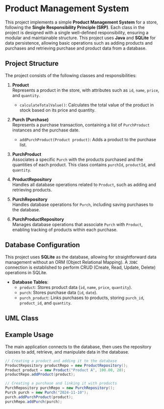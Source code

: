 # Product Management System

This project implements a simple **Product Management System** for a store, following the **Single Responsibility Principle (SRP)**. Each class in the project is designed with a single well-defined responsibility, ensuring a modular and maintainable structure. This project uses **Java** and **SQLite** for data persistence, allowing basic operations such as adding products and purchases and retrieving purchase and product data from a database.

## Project Structure

The project consists of the following classes and responsibilities:

1. **Product**  
   Represents a product in the store, with attributes such as `id`, `name`, `price`, and `quantity`.  
   - `calculateTotalValue()`: Calculates the total value of the product in stock based on its price and quantity.

2. **Purch (Purchase)**  
   Represents a purchase transaction, containing a list of `PurchProduct` instances and the purchase date.
   - `addPurchProduct(Product product)`: Adds a product to the purchase list.
   
3. **PurchProduct**  
   Associates a specific `Purch` with the products purchased and the quantities of each product. This class contains `purchId`, `productId`, and `quantity`.

4. **ProductRepository**  
   Handles all database operations related to `Product`, such as adding and retrieving products.

5. **PurchRepository**  
   Handles database operations for `Purch`, including saving purchases to the database.

6. **PurchProductRepository**  
   Manages database operations that associate `Purch` with `Product`, enabling tracking of products within each purchase.

## Database Configuration

This project uses **SQLite** as the database, allowing for straightforward data management without an ORM (Object Relational Mapping). A `JDBC` connection is established to perform CRUD (Create, Read, Update, Delete) operations in SQLite.

- **Database Tables**:  
  - `product`: Stores product data (`id`, `name`, `price`, `quantity`).
  - `purch`: Stores purchase data (`id`, `date`).
  - `purch_product`: Links purchases to products, storing `purch_id`, `product_id`, and `quantity`.

## UML Class

## Example Usage

The main application connects to the database, then uses the repository classes to add, retrieve, and manipulate data in the database.

```java
// Creating a product and adding it to the database
ProductRepository productRepo = new ProductRepository();
Product product = new Product("Product A", 100.00, 20);
productRepo.addProduct(product);

// Creating a purchase and linking it with products
PurchRepository purchRepo = new PurchRepository();
Purch purch = new Purch("2024-11-10");
purch.addPurchProduct(product);
purchRepo.addPurch(purch);
